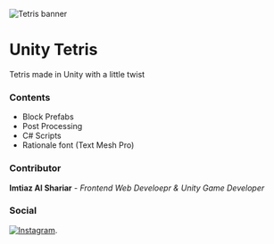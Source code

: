 ![Tetris banner](https://i.ibb.co/0mPf7jY/gitrepo-image.jpg)

# Unity Tetris
Tetris made in Unity with a little twist


### Contents
- Block Prefabs
- Post Processing
- C# Scripts
- Rationale font (Text Mesh Pro)


### Contributor
**Imtiaz Al Shariar** - _Frontend Web Develoepr & Unity Game Developer_

### Social
[![Instagram](https://upload.wikimedia.org/wikipedia/commons/thumb/e/e7/Instagram_logo_2016.svg/768px-Instagram_logo_2016.svg.png)](https://pages.github.com/).
